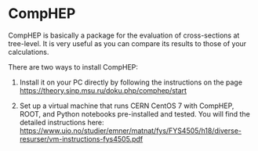 # CompHEP

CompHEP is basically a package for the evaluation of cross-sections at tree-level. It is very useful as you can compare its results to those of your calculations. 

There are two ways to install CompHEP:

1. Install it on your PC directly by following the instructions on the page https://theory.sinp.msu.ru/doku.php/comphep/start

2. Set up a virtual machine that runs CERN CentOS 7 with CompHEP, ROOT, and Python notebooks pre-installed and tested. You will find the detailed instructions here: https://www.uio.no/studier/emner/matnat/fys/FYS4505/h18/diverse-resurser/vm-instructions-fys4505.pdf
